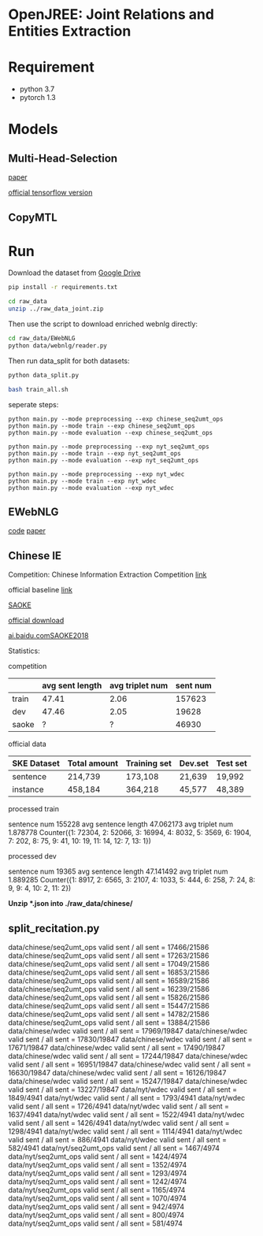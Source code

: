 # OpenJREE: Joint Relations and Entities Extraction

# Requirement

* python 3.7
* pytorch 1.3

# Models

## Multi-Head-Selection

[paper](https://arxiv.org/abs/1804.07847)

[official tensorflow version](https://github.com/bekou/multihead_joint_entity_relation_extraction)

## CopyMTL



# Run


Download the dataset from [Google Drive](https://drive.google.com/open?id=1NCwIc9-lMkKt5PxapnQy3sdRUnZiooq0)

```bash
pip install -r requirements.txt
```


```bash
cd raw_data
unzip ../raw_data_joint.zip
```

Then use the script to download enriched webnlg directly:

```bash
cd raw_data/EWebNLG
python data/webnlg/reader.py
```

Then run data_split for both datasets:
```bash
python data_split.py
```

```bash
bash train_all.sh
```

seperate steps:

```shell
python main.py --mode preprocessing --exp chinese_seq2umt_ops
python main.py --mode train --exp chinese_seq2umt_ops
python main.py --mode evaluation --exp chinese_seq2umt_ops
```

```shell
python main.py --mode preprocessing --exp nyt_seq2umt_ops
python main.py --mode train --exp nyt_seq2umt_ops
python main.py --mode evaluation --exp nyt_seq2umt_ops
```

```shell
python main.py --mode preprocessing --exp nyt_wdec
python main.py --mode train --exp nyt_wdec
python main.py --mode evaluation --exp nyt_wdec
```

## EWebNLG

[code](https://github.com/zhijing-jin/WebNLG_Reader)
[paper](https://www.aclweb.org/anthology/W18-6521.pdf)


## Chinese IE
Competition: Chinese Information Extraction Competition [link](http://lic2019.ccf.org.cn/kg)

official baseline [link](https://github.com/baidu/information-extraction/issues)

[SAOKE](https://arxiv.org/abs/1904.12535)

[official download](https://ai.baidu.com/broad/introduction?dataset=dureader)

[ai.baidu.comSAOKE2018](https://ai.baidu.com/broad/download?dataset=saoke)

Statistics:

competition

|  | avg sent length | avg triplet num | sent num |
| ------ | ------ | ------ | ------ |
| train | 47.41 | 2.06 | 157623 |
| dev   | 47.46 | 2.05 | 19628  |
| saoke | ?     | ?    | 46930  |


official data

|  SKE Dataset | Total amount |	Training set | Dev.set | Test set |
| --------- | ------- | ------- | ------ | ----- |
| sentence  | 214,739 | 173,108 | 21,639 |19,992 |
| instance  | 458,184 | 364,218 | 45,577 |48,389 |

processed train

sentence num 155228
avg sentence length 47.062173
avg triplet num 1.878778
Counter({1: 72304, 2: 52066, 3: 16994, 4: 8032, 5: 3569, 6: 1904, 7: 202, 8: 75, 9: 41, 10: 19, 11: 14, 12: 7, 13: 1})

processed dev

sentence num 19365
avg sentence length 47.141492
avg triplet num 1.889285
Counter({1: 8917, 2: 6565, 3: 2107, 4: 1033, 5: 444, 6: 258, 7: 24, 8: 9, 9: 4, 10: 2, 11: 2})

**Unzip \*.json into ./raw_data/chinese/**

## split_recitation.py

data/chinese/seq2umt_ops valid sent / all sent = 17466/21586
data/chinese/seq2umt_ops valid sent / all sent = 17263/21586
data/chinese/seq2umt_ops valid sent / all sent = 17049/21586
data/chinese/seq2umt_ops valid sent / all sent = 16853/21586
data/chinese/seq2umt_ops valid sent / all sent = 16589/21586
data/chinese/seq2umt_ops valid sent / all sent = 16239/21586
data/chinese/seq2umt_ops valid sent / all sent = 15826/21586
data/chinese/seq2umt_ops valid sent / all sent = 15447/21586
data/chinese/seq2umt_ops valid sent / all sent = 14782/21586
data/chinese/seq2umt_ops valid sent / all sent = 13884/21586
data/chinese/wdec valid sent / all sent = 17969/19847
data/chinese/wdec valid sent / all sent = 17830/19847
data/chinese/wdec valid sent / all sent = 17671/19847
data/chinese/wdec valid sent / all sent = 17490/19847
data/chinese/wdec valid sent / all sent = 17244/19847
data/chinese/wdec valid sent / all sent = 16951/19847
data/chinese/wdec valid sent / all sent = 16630/19847
data/chinese/wdec valid sent / all sent = 16126/19847
data/chinese/wdec valid sent / all sent = 15247/19847
data/chinese/wdec valid sent / all sent = 13227/19847
data/nyt/wdec valid sent / all sent = 1849/4941
data/nyt/wdec valid sent / all sent = 1793/4941
data/nyt/wdec valid sent / all sent = 1726/4941
data/nyt/wdec valid sent / all sent = 1637/4941
data/nyt/wdec valid sent / all sent = 1522/4941
data/nyt/wdec valid sent / all sent = 1426/4941
data/nyt/wdec valid sent / all sent = 1298/4941
data/nyt/wdec valid sent / all sent = 1114/4941
data/nyt/wdec valid sent / all sent = 886/4941
data/nyt/wdec valid sent / all sent = 582/4941
data/nyt/seq2umt_ops valid sent / all sent = 1467/4974
data/nyt/seq2umt_ops valid sent / all sent = 1424/4974
data/nyt/seq2umt_ops valid sent / all sent = 1352/4974
data/nyt/seq2umt_ops valid sent / all sent = 1293/4974
data/nyt/seq2umt_ops valid sent / all sent = 1242/4974
data/nyt/seq2umt_ops valid sent / all sent = 1165/4974
data/nyt/seq2umt_ops valid sent / all sent = 1070/4974
data/nyt/seq2umt_ops valid sent / all sent = 942/4974
data/nyt/seq2umt_ops valid sent / all sent = 800/4974
data/nyt/seq2umt_ops valid sent / all sent = 581/4974